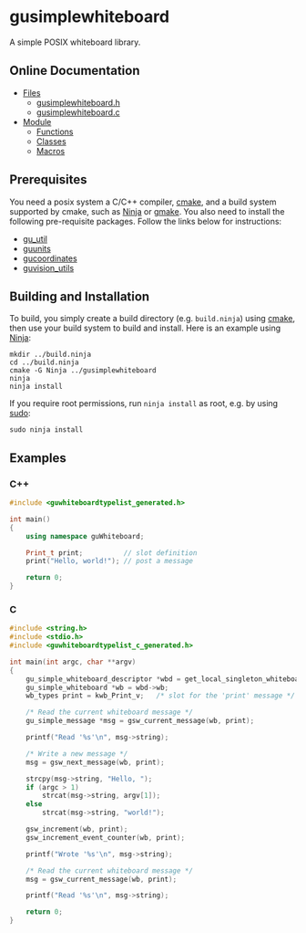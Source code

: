# gusimplewhiteboard

A simple POSIX whiteboard library.

## Online Documentation

 * [Files](https://mipalgu.github.io/gusimplewhiteboard/files.html)
   - [gusimplewhiteboard.h](https://mipalgu.github.io/gusimplewhiteboard/gusimplewhiteboard_8h.html)
   - [gusimplewhiteboard.c](https://mipalgu.github.io/gusimplewhiteboard/gusimplewhiteboard_8c.html)
 * [Module](https://mipalgu.github.io/gusimplewhiteboard/globals_defs.html)
   - [Functions](https://mipalgu.github.io/gusimplewhiteboard/globals_func.html)
   - [Classes](https://mipalgu.github.io/gusimplewhiteboard/annotated.html)
   - [Macros](https://mipalgu.github.io/gusimplewhiteboard/globals_defs.html)

## Prerequisites

You need a posix system a C/C++ compiler, [cmake](https://cmake.org),
and a build system supported by cmake, such as
[Ninja](https://ninja-build.org) or
[gmake](https://www.gnu.org/software/make/).
You also need to install the following pre-requisite packages.
Follow the links below for instructions:

 * [gu_util](https://github.com/mipalgu/gu_util)
 * [guunits](https://github.com/mipalgu/guunits)
 * [gucoordinates](https://github.com/mipalgu/gucoordinates)
 * [guvision_utils](https://github.com/mipalgu/guvision_utils)

## Building and Installation

To build, you simply create a build directory (e.g. `build.ninja`)
using [cmake](https://cmake.org), then use your build system to
build and install. Here is an example using
[Ninja](https://ninja-build.org):

	mkdir ../build.ninja
	cd ../build.ninja
	cmake -G Ninja ../gusimplewhiteboard
	ninja
	ninja install

If you require root permissions, run `ninja install` as root,
e.g. by using [sudo](https://www.sudo.ws):

	sudo ninja install

## Examples

### C++
```C++
#include <guwhiteboardtypelist_generated.h>

int main()
{
    using namespace guWhiteboard;

    Print_t print;          // slot definition
    print("Hello, world!"); // post a message

    return 0;
}
```

### C
```C
#include <string.h>
#include <stdio.h>
#include <guwhiteboardtypelist_c_generated.h>

int main(int argc, char **argv)
{
    gu_simple_whiteboard_descriptor *wbd = get_local_singleton_whiteboard();
    gu_simple_whiteboard *wb = wbd->wb;
    wb_types print = kwb_Print_v;   /* slot for the 'print' message */

    /* Read the current whiteboard message */
    gu_simple_message *msg = gsw_current_message(wb, print);

    printf("Read '%s'\n", msg->string);

    /* Write a new message */
    msg = gsw_next_message(wb, print);

    strcpy(msg->string, "Hello, ");
    if (argc > 1)
        strcat(msg->string, argv[1]);
    else
        strcat(msg->string, "world!");

    gsw_increment(wb, print);
    gsw_increment_event_counter(wb, print);

    printf("Wrote '%s'\n", msg->string);

    /* Read the current whiteboard message */
    msg = gsw_current_message(wb, print);

    printf("Read '%s'\n", msg->string);

    return 0;
}
```
